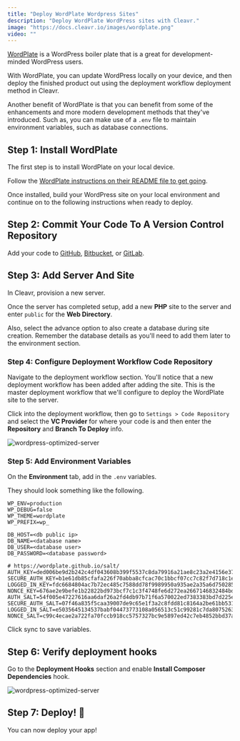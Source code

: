 ```yaml
---
title: "Deploy WordPlate Wordpress Sites"
description: "Deploy WordPlate WordPress sites with Cleavr."
image: "https://docs.cleavr.io/images/wordplate.png"
video: ""
---
```


[WordPlate](https://github.com/wordplate/wordplate) is a WordPress boiler plate that is a great for development-minded WordPress users.

With WordPlate, you can update WordPress locally on your device, and then deploy the finished product out using the deployment workflow deployment method in Cleavr.

Another benefit of WordPlate is that you can benefit from some of the enhancements and more modern development methods that they've introduced. Such as, you can
make use of a `.env` file to maintain environment variables, such as database connections.

## Step 1: Install WordPlate

The first step is to install WordPlate on your local device.

Follow the [WordPlate instructions on their README file to get going](https://github.com/wordplate/wordplate).

Once installed, build your WordPress site on your local environment and continue on to the following instructions when ready to deploy.

## Step 2: Commit Your Code To A Version Control Repository

Add your code to [GitHub](https://github.com/), [Bitbucket](https://bitbucket.org/), or [GitLab](https://gitlab.com/).

## Step 3: Add Server And Site

In Cleavr, provision a new server.

Once the server has completed setup, add a new **PHP** site to the server and enter `public` for the **Web Directory**.

Also, select the advance option to also create a database during site creation. Remember the database details as you'll need to add them later to the environment section.

### Step 4: Configure Deployment Workflow Code Repository

Navigate to the deployment workflow section. You'll notice that a new deployment workflow has been added after adding the site. This is the master deployment workflow that we'll configure to deploy the WordPlate site to the
server.

Click into the deployment workflow, then go to `Settings > Code Repository` and select the **VC Provider** for where your code is and then enter the **Repository** and **Branch To Deploy** info.

![wordpress-optimized-server](/images/wp-lb/setup-wordplate-repo.png)

### Step 5: Add Environment Variables

On the **Environment** tab, add in the `.env` variables.

They should look something like the following.

```
WP_ENV=production
WP_DEBUG=false
WP_THEME=wordplate
WP_PREFIX=wp_

DB_HOST=<db public ip>
DB_NAME=<database name>
DB_USER=<database user>
DB_PASSWORD=<database password>

# https://wordplate.github.io/salt/
AUTH_KEY=ded006be9d2b242c4df043608b399f5537c8da79916a21ae8c23a2e4156e3799
SECURE_AUTH_KEY=b1e61db85cfafa226f70abba8cfcac70c1bbcf07cc7c82f7d718c1eb4bf5ae2b
LOGGED_IN_KEY=fdc6684804ac7b72ec485c7588dd78f9989950a935ae2a35a6d750285314f78f
NONCE_KEY=676ae2e9befe1b22822bd973bcf7c1c3f4748fe6d272ea2667146832484bdff2
AUTH_SALT=54f005e47227616aa6daf26a2fd4db97b71f6a570022ed7383383bd7d225eb42
SECURE_AUTH_SALT=07f46a835f5caa39007de9c65e1f3a2c8fdd81c8164a2be61bb5312c68305180
LOGGED_IN_SALT=e5035645134537babf04473773108a056513c51c99281c7da80752633a63d409
NONCE_SALT=c99c4ecae2a722fa70fccb918cc5757327bc9e5897ed42c7eb4852bbd37a5bd3
```

Click sync to save variables.

## Step 6: Verify deployment hooks

Go to the **Deployment Hooks** section and enable **Install Composer Dependencies** hook.

![wordpress-optimized-server](/images/wp-lb/wordplate-deployment-hooks.png)

## Step 7: Deploy! 🚀

You can now deploy your app!
